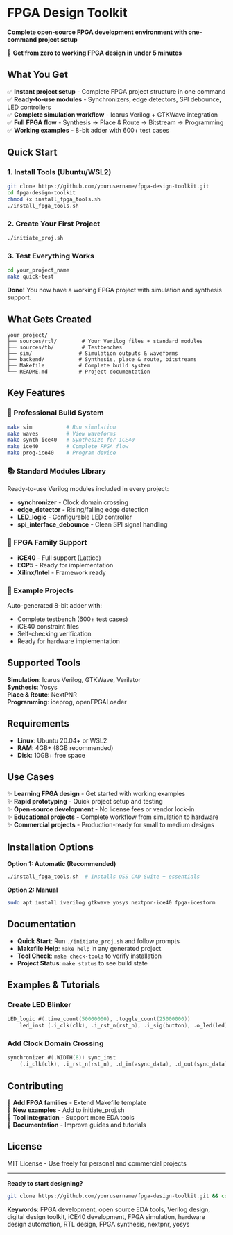 # FPGA Design Toolkit

**Complete open-source FPGA development environment with one-command project setup**

🚀 **Get from zero to working FPGA design in under 5 minutes**

## What You Get

✅ **Instant project setup** - Complete FPGA project structure in one command  
✅ **Ready-to-use modules** - Synchronizers, edge detectors, SPI debounce, LED controllers  
✅ **Complete simulation workflow** - Icarus Verilog + GTKWave integration  
✅ **Full FPGA flow** - Synthesis → Place & Route → Bitstream → Programming  
✅ **Working examples** - 8-bit adder with 600+ test cases  

## Quick Start

### 1. Install Tools (Ubuntu/WSL2)
```bash
git clone https://github.com/yourusername/fpga-design-toolkit.git
cd fpga-design-toolkit
chmod +x install_fpga_tools.sh
./install_fpga_tools.sh
```

### 2. Create Your First Project
```bash
./initiate_proj.sh
```

### 3. Test Everything Works
```bash
cd your_project_name
make quick-test
```

**Done!** You now have a working FPGA project with simulation and synthesis support.

## What Gets Created

```
your_project/
├── sources/rtl/        # Your Verilog files + standard modules
├── sources/tb/         # Testbenches  
├── sim/               # Simulation outputs & waveforms
├── backend/           # Synthesis, place & route, bitstreams
├── Makefile           # Complete build system
└── README.md          # Project documentation
```

## Key Features

### 🔧 Professional Build System
```bash
make sim           # Run simulation
make waves         # View waveforms  
make synth-ice40   # Synthesize for iCE40
make ice40         # Complete FPGA flow
make prog-ice40    # Program device
```

### 📚 Standard Modules Library
Ready-to-use Verilog modules included in every project:
- **synchronizer** - Clock domain crossing
- **edge_detector** - Rising/falling edge detection  
- **LED_logic** - Configurable LED controller
- **spi_interface_debounce** - Clean SPI signal handling

### 🎯 FPGA Family Support
- **iCE40** - Full support (Lattice)
- **ECP5** - Ready for implementation  
- **Xilinx/Intel** - Framework ready

### 🧪 Example Projects
Auto-generated 8-bit adder with:
- Complete testbench (600+ test cases)
- iCE40 constraint files
- Self-checking verification
- Ready for hardware implementation

## Supported Tools

**Simulation**: Icarus Verilog, GTKWave, Verilator  
**Synthesis**: Yosys  
**Place & Route**: NextPNR  
**Programming**: iceprog, openFPGALoader  

## Requirements

- **Linux**: Ubuntu 20.04+ or WSL2  
- **RAM**: 4GB+ (8GB recommended)  
- **Disk**: 10GB+ free space  

## Use Cases

✨ **Learning FPGA design** - Get started with working examples  
✨ **Rapid prototyping** - Quick project setup and testing  
✨ **Open-source development** - No license fees or vendor lock-in  
✨ **Educational projects** - Complete workflow from simulation to hardware  
✨ **Commercial projects** - Production-ready for small to medium designs  

## Installation Options

**Option 1: Automatic (Recommended)**
```bash
./install_fpga_tools.sh  # Installs OSS CAD Suite + essentials
```

**Option 2: Manual**
```bash
sudo apt install iverilog gtkwave yosys nextpnr-ice40 fpga-icestorm
```

## Documentation

- **Quick Start**: Run `./initiate_proj.sh` and follow prompts
- **Makefile Help**: `make help` in any generated project  
- **Tool Check**: `make check-tools` to verify installation
- **Project Status**: `make status` to see build state

## Examples & Tutorials

### Create LED Blinker
```verilog
LED_logic #(.time_count(50000000), .toggle_count(25000000)) 
    led_inst (.i_clk(clk), .i_rst_n(rst_n), .i_sig(button), .o_led(led));
```

### Add Clock Domain Crossing
```verilog
synchronizer #(.WIDTH(8)) sync_inst 
    (.i_clk(clk), .i_rst_n(rst_n), .d_in(async_data), .d_out(sync_data));
```

## Contributing

🤝 **Add FPGA families** - Extend Makefile template  
🤝 **New examples** - Add to initiate_proj.sh  
🤝 **Tool integration** - Support more EDA tools  
🤝 **Documentation** - Improve guides and tutorials  

## License

MIT License - Use freely for personal and commercial projects

---

**Ready to start designing?** 
```bash
git clone https://github.com/yourusername/fpga-design-toolkit.git && cd fpga-design-toolkit && ./install_fpga_tools.sh
```

**Keywords**: FPGA development, open source EDA tools, Verilog design, digital design toolkit, iCE40 development, FPGA simulation, hardware design automation, RTL design, FPGA synthesis, nextpnr, yosys